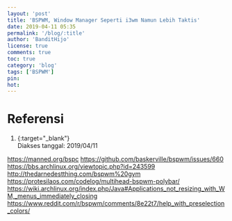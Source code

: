 ```yaml
---
layout: 'post'
title: 'BSPWM, Window Manager Seperti i3wm Namun Lebih Taktis'
date: 2019-04-11 05:35
permalink: '/blog/:title'
author: 'BanditHijo'
license: true
comments: true
toc: true
category: 'blog'
tags: ['BSPWM']
pin:
hot:
---
```


<!-- BANNER OF THE POST -->
<!-- <img class="post&#45;body&#45;img" src="{{ site.lazyload.logo_blank_banner }}" data&#45;echo="#" alt="banner"> -->



# Referensi

1. [](){:target="_blank"}
<br>Diakses tanggal: 2019/04/11


https://manned.org/bspc
https://github.com/baskerville/bspwm/issues/660
https://bbs.archlinux.org/viewtopic.php?id=243599
http://thedarnedestthing.com/bspwm%20gym
https://protesilaos.com/codelog/multihead-bspwm-polybar/
https://wiki.archlinux.org/index.php/Java#Applications_not_resizing_with_WM,_menus_immediately_closing
https://www.reddit.com/r/bspwm/comments/8e22t7/help_with_preselection_colors/
